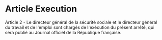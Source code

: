 # Article Execution

Article 2 - Le directeur général de la sécurité sociale et le directeur général du travail et de l'emploi sont chargés de l'exécution du présent arrêté, qui sera publié au Journal officiel de la République française.
